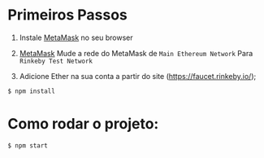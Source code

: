 # Primeiros Passos

1. Instale [MetaMask](https://metamask.io/) no seu browser

2. [MetaMask](https://metamask.io/) Mude a rede do MetaMask de ```Main Ethereum Network``` Para ```Rinkeby Test Network```

3. Adicione Ether na sua conta a partir do site (https://faucet.rinkeby.io/);

```bash
$ npm install 
```

# Como rodar o projeto:

```bash
$ npm start
```
